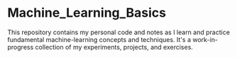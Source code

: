# Machine_Learning_Basics
This repository contains my personal code and notes as I learn and practice fundamental machine-learning concepts and techniques. It's a work-in-progress collection of my experiments, projects, and exercises.
